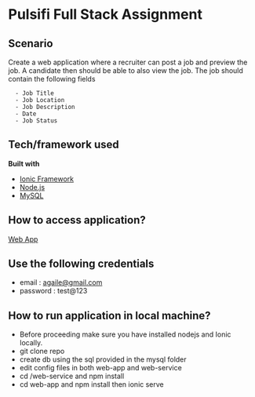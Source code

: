# Pulsifi Full Stack Assignment
## Scenario

Create a web application where a recruiter can post a job and preview the job. A candidate then should be able to also view the job.
The job should contain the following fields

      - Job Title
      - Job Location
      - Job Description
      - Date
      - Job Status

## Tech/framework used
<b>Built with</b>
- [Ionic Framework](https://ionicframework.com/)
- [Node.js](https://nodejs.org/en/)
- [MySQL](https://www.mysql.com/)

## How to access application?
[Web App](http://35.232.186.61/)

## Use the following credentials
- email : agaile@gmail.com
- password : test@123

## How to run application in local machine?
- Before proceeding make sure you have installed nodejs and Ionic locally.
- git clone repo
- create db using the sql provided in the mysql folder
- edit config files in both web-app and web-service
- cd /web-service and npm install
- cd web-app and npm install then ionic serve
